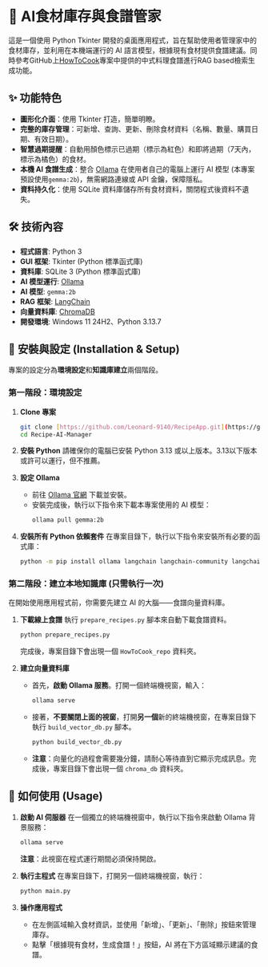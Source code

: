 # 🍲 AI食材庫存與食譜管家

這是一個使用 Python Tkinter 開發的桌面應用程式，旨在幫助使用者管理家中的食材庫存，並利用在本機端運行的 AI 語言模型，根據現有食材提供食譜建議。同時參考GitHub上[HowToCook](https://github.com/Anduin2017/HowToCook)專案中提供的中式料理食譜進行RAG based檢索生成功能。

## ✨ 功能特色

* **圖形化介面**：使用 Tkinter 打造，簡單明瞭。
* **完整的庫存管理**：可新增、查詢、更新、刪除食材資料（名稱、數量、購買日期、有效日期）。
* **智慧過期提醒**：自動用顏色標示已過期（標示為紅色）和即將過期（7天內，標示為橘色）的食材。
* **本機 AI 食譜生成**：整合 [Ollama](https://ollama.com/) 在使用者自己的電腦上運行 AI 模型 (本專案預設使用`gemma:2b`)，無需網路連線或 API 金鑰，保障隱私。
* **資料持久化**：使用 SQLite 資料庫儲存所有食材資料，關閉程式後資料不遺失。

## 🛠️ 技術內容 

* **程式語言**: Python 3
* **GUI 框架**: Tkinter (Python 標準函式庫)
* **資料庫**: SQLite 3 (Python 標準函式庫)
* **AI 模型運行**: [Ollama](https://ollama.com/)
* **AI 模型**: `gemma:2b`
* **RAG 框架**: [LangChain](https://www.langchain.com/)
* **向量資料庫**: [ChromaDB](https://www.trychroma.com/)
* **開發環境**: Windows 11 24H2、Python 3.13.7

## 🚀 安裝與設定 (Installation & Setup)

專案的設定分為**環境設定**和**知識庫建立**兩個階段。

### 第一階段：環境設定

1.  **Clone 專案**
    ```bash
    git clone [https://github.com/Leonard-9140/RecipeApp.git](https://github.com/Leonard-9140/RecipeApp.git)
    cd Recipe-AI-Manager
    ```

2.  **安裝 Python**
    請確保你的電腦已安裝 Python 3.13 或以上版本。3.13以下版本或許可以運行，但不推薦。

3.  **設定 Ollama**
    * 前往 [Ollama 官網](https://ollama.com/) 下載並安裝。
    * 安裝完成後，執行以下指令來下載本專案使用的 AI 模型：
        ```bash
        ollama pull gemma:2b
        ```

4.  **安裝所有 Python 依賴套件**
    在專案目錄下，執行以下指令來安裝所有必要的函式庫：
    ```bash
    python -m pip install ollama langchain langchain-community langchain-text-splitters chromadb GitPython sentence-transformers unstructured markdown lxml
    ```

### 第二階段：建立本地知識庫 (只需執行一次)

在開始使用應用程式前，你需要先建立 AI 的大腦——食譜向量資料庫。

1.  **下載線上食譜**
    執行 `prepare_recipes.py` 腳本來自動下載食譜資料。
    ```bash
    python prepare_recipes.py
    ```
    完成後，專案目錄下會出現一個 `HowToCook_repo` 資料夾。

2.  **建立向量資料庫**
    * 首先，**啟動 Ollama 服務**。打開一個終端機視窗，輸入：
        ```bash
        ollama serve
        ```
    * 接著，**不要關閉上面的視窗**，打開**另一個**新的終端機視窗，在專案目錄下執行 `build_vector_db.py` 腳本。
        ```bash
        python build_vector_db.py
        ```
    * **注意**：向量化的過程會需要幾分鐘，請耐心等待直到它顯示完成訊息。完成後，專案目錄下會出現一個 `chroma_db` 資料夾。


## 📖 如何使用 (Usage)

1.  **啟動 AI 伺服器**
    在一個獨立的終端機視窗中，執行以下指令來啟動 Ollama 背景服務：
    ```bash
    ollama serve
    ```
    **注意**：此視窗在程式運行期間必須保持開啟。

2.  **執行主程式**
    在專案目錄下，打開另一個終端機視窗，執行：
    ```bash
    python main.py
    ```

3.  **操作應用程式**
    * 在左側區域輸入食材資訊，並使用「新增」、「更新」、「刪除」按鈕來管理庫存。
    * 點擊「根據現有食材，生成食譜！」按鈕，AI 將在下方區域顯示建議的食譜。